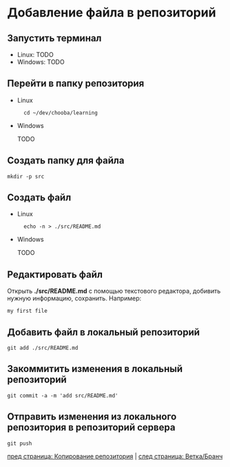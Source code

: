 # Добавление файла в репозиторий #

## Запустить терминал ##

* Linux: TODO
* Windows: TODO

## Перейти в папку репозитория ##

* Linux

        cd ~/dev/chooba/learning

* Windows

    TODO

## Создать папку для файла ##

    mkdir -p src

## Создать файл ##

* Linux

        echo -n > ./src/README.md

* Windows

    TODO

## Редактировать файл ##

Открыть **./src/README.md** с помощью текстового редактора, добивить нужную информацию, сохранить. Например:

    my first file

## Добавить файл в локальный репозиторий ##

    git add ./src/README.md

## Закоммитить изменения в локальный репозиторий ##

    git commit -a -m 'add src/README.md'

## Отправить изменения из локального репозитория в репозиторий сервера ##

    git push

[пред страница: Копирование репозитория](copy-repo.md) | [след страница: Ветка/Бранч](branch.md)
